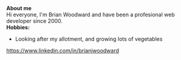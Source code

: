 <div><b>About me</b></br>
  Hi everyone, I'm Brian Woodward and have been a profesional web developer since 2000.
</div>
<div><b>Hobbies:</b></br>
<ul>
  <li>Looking after my allotment, and growing lots of vegetables</li>
</ul>    
</div>

<a href="https://www.linkedin.com/in/brianjwoodward" target="_blank" title="Brian Woodward Linkedin profile">https://www.linkedin.com/in/brianjwoodward</a>
<!--
**BJWoodward/BJWoodward** is a ✨ _special_ ✨ repository because its `README.md` (this file) appears on your GitHub profile.

Here are some ideas to get you started:

- 🔭 I’m currently working on ...
- 🌱 I’m currently learning ...
- 👯 I’m looking to collaborate on ...
- 🤔 I’m looking for help with ...
- 💬 Ask me about ...
- 📫 How to reach me: ...
- 😄 Pronouns: ...
- ⚡ Fun fact: ...
-->
